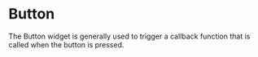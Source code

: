 # Button

The Button widget is generally used to trigger a callback function that is called when the button is pressed.
